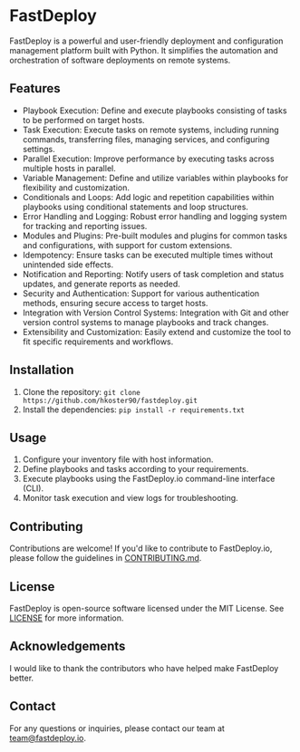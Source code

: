 # FastDeploy

FastDeploy is a powerful and user-friendly deployment and configuration management platform built with Python. It simplifies the automation and orchestration of software deployments on remote systems.

## Features

- Playbook Execution: Define and execute playbooks consisting of tasks to be performed on target hosts.
- Task Execution: Execute tasks on remote systems, including running commands, transferring files, managing services, and configuring settings.
- Parallel Execution: Improve performance by executing tasks across multiple hosts in parallel.
- Variable Management: Define and utilize variables within playbooks for flexibility and customization.
- Conditionals and Loops: Add logic and repetition capabilities within playbooks using conditional statements and loop structures.
- Error Handling and Logging: Robust error handling and logging system for tracking and reporting issues.
- Modules and Plugins: Pre-built modules and plugins for common tasks and configurations, with support for custom extensions.
- Idempotency: Ensure tasks can be executed multiple times without unintended side effects.
- Notification and Reporting: Notify users of task completion and status updates, and generate reports as needed.
- Security and Authentication: Support for various authentication methods, ensuring secure access to target hosts.
- Integration with Version Control Systems: Integration with Git and other version control systems to manage playbooks and track changes.
- Extensibility and Customization: Easily extend and customize the tool to fit specific requirements and workflows.

## Installation

1. Clone the repository: `git clone https://github.com/hkoster90/fastdeploy.git`
2. Install the dependencies: `pip install -r requirements.txt`

## Usage

1. Configure your inventory file with host information.
2. Define playbooks and tasks according to your requirements.
3. Execute playbooks using the FastDeploy.io command-line interface (CLI).
4. Monitor task execution and view logs for troubleshooting.

## Contributing

Contributions are welcome! If you'd like to contribute to FastDeploy.io, please follow the guidelines in [CONTRIBUTING.md](CONTRIBUTING.md).

## License

FastDeploy is open-source software licensed under the MIT License. See [LICENSE](LICENSE) for more information.

## Acknowledgements

I would like to thank the contributors who have helped make FastDeploy better.

## Contact

For any questions or inquiries, please contact our team at team@fastdeploy.io.
